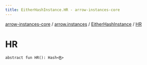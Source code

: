 ```yaml
---
title: EitherHashInstance.HR - arrow-instances-core
---
```


[arrow-instances-core](../../index.html) / [arrow.instances](../index.html) / [EitherHashInstance](index.html) / [HR](./-h-r.html)

# HR

`abstract fun HR(): Hash<`[`R`](index.html#R)`>`